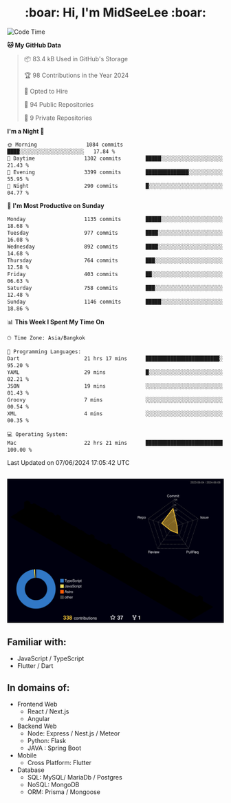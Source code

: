 <h1 align="center"> :boar: Hi, I'm MidSeeLee :boar:</h1>
 
<!--START_SECTION:waka-->
![Code Time](http://img.shields.io/badge/Code%20Time-1%2C700%20hrs%2044%20mins-blue)

**🐱 My GitHub Data** 

> 📦 83.4 kB Used in GitHub's Storage 
 > 
> 🏆 98 Contributions in the Year 2024
 > 
> 💼 Opted to Hire
 > 
> 📜 94 Public Repositories 
 > 
> 🔑 9 Private Repositories 
 > 
**I'm a Night 🦉** 

```text
🌞 Morning                1084 commits        ████░░░░░░░░░░░░░░░░░░░░░   17.84 % 
🌆 Daytime                1302 commits        █████░░░░░░░░░░░░░░░░░░░░   21.43 % 
🌃 Evening                3399 commits        ██████████████░░░░░░░░░░░   55.95 % 
🌙 Night                  290 commits         █░░░░░░░░░░░░░░░░░░░░░░░░   04.77 % 
```
📅 **I'm Most Productive on Sunday** 

```text
Monday                   1135 commits        █████░░░░░░░░░░░░░░░░░░░░   18.68 % 
Tuesday                  977 commits         ████░░░░░░░░░░░░░░░░░░░░░   16.08 % 
Wednesday                892 commits         ████░░░░░░░░░░░░░░░░░░░░░   14.68 % 
Thursday                 764 commits         ███░░░░░░░░░░░░░░░░░░░░░░   12.58 % 
Friday                   403 commits         ██░░░░░░░░░░░░░░░░░░░░░░░   06.63 % 
Saturday                 758 commits         ███░░░░░░░░░░░░░░░░░░░░░░   12.48 % 
Sunday                   1146 commits        █████░░░░░░░░░░░░░░░░░░░░   18.86 % 
```


📊 **This Week I Spent My Time On** 

```text
🕑︎ Time Zone: Asia/Bangkok

💬 Programming Languages: 
Dart                     21 hrs 17 mins      ████████████████████████░   95.20 % 
YAML                     29 mins             █░░░░░░░░░░░░░░░░░░░░░░░░   02.21 % 
JSON                     19 mins             ░░░░░░░░░░░░░░░░░░░░░░░░░   01.43 % 
Groovy                   7 mins              ░░░░░░░░░░░░░░░░░░░░░░░░░   00.54 % 
XML                      4 mins              ░░░░░░░░░░░░░░░░░░░░░░░░░   00.35 % 

💻 Operating System: 
Mac                      22 hrs 21 mins      █████████████████████████   100.00 % 
```


 Last Updated on 07/06/2024 17:05:42 UTC
<!--END_SECTION:waka-->

##

![](./profile-3d-contrib/profile-night-rainbow.svg)

## Familiar with:
- JavaScript / TypeScript
- Flutter / Dart

## In domains of:
- Frontend Web
  - React / Next.js
  - Angular
- Backend Web
  - Node: Express / Nest.js / Meteor
  - Python: Flask
  - JAVA : Spring Boot
- Mobile
  - Cross Platform: Flutter
- Database
  - SQL: MySQL/ MariaDb / Postgres
  - NoSQL: MongoDB
  - ORM: Prisma / Mongoose
